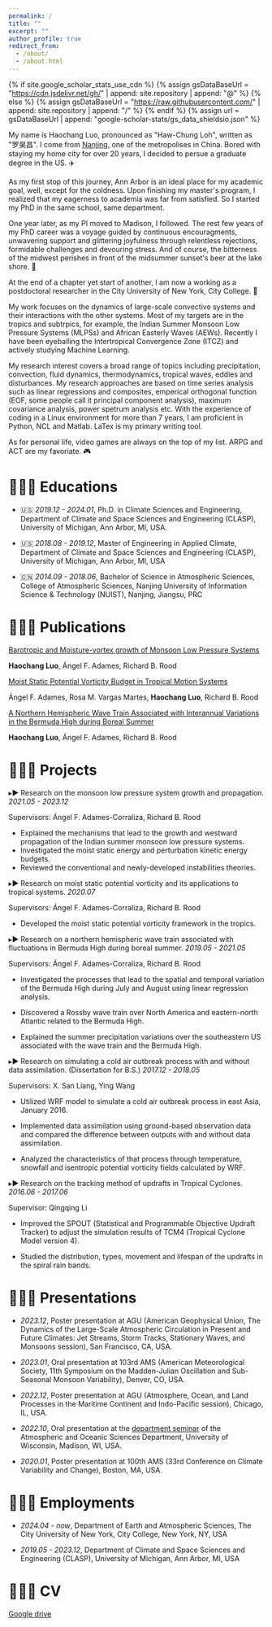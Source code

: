 ```yaml
---
permalink: /
title: ""
excerpt: ""
author_profile: true
redirect_from: 
  - /about/
  - /about.html
---
```


{% if site.google_scholar_stats_use_cdn %}
{% assign gsDataBaseUrl = "https://cdn.jsdelivr.net/gh/" | append: site.repository | append: "@" %}
{% else %}
{% assign gsDataBaseUrl = "https://raw.githubusercontent.com/" | append: site.repository | append: "/" %}
{% endif %}
{% assign url = gsDataBaseUrl | append: "google-scholar-stats/gs_data_shieldsio.json" %}

<span class='anchor' id='about-me'></span>

My name is Haochang Luo, pronounced as "Haw-Chung Loh", written as "罗昊昌". I come from [Nanjing](https://en.wikipedia.org/wiki/Nanjing), one of the metropolises in China. 
Bored with staying my home city for over 20 years, I decided to persue a graduate degree in the US. ✈️

As my first stop of this journey, Ann Arbor is an ideal place for my academic goal, well, except for the coldness. Upon finishing my master's program, I realized that my eagerness to academia was far from satisfied. So I started my PhD in the same school, same department. 

One year later, as my PI moved to Madison, I followed. The rest few years of my PhD career was a voyage guided by continuous encouragments, unwavering support and glittering joyfulness through relentless rejections, formidable challenges and devouring stress. And of course, the bitterness of the midwest perishes in front of the midsummer sunset's beer at the lake shore. 🌅

At the end of a chapter yet start of another, I am now a working as a postdoctoral researcher in the City University of New York, City College. 🗽

My work focuses on the dynamics of large-scale convective systems and their interactions with the other systems. Most of my targets are in the tropics and subtrpics, for example, the Indian Summer Monsoon Low Pressure Systems (MLPSs) and African Easterly Waves (AEWs). Recently I have been eyeballing the Intertropical Convergence Zone (ITCZ) and actively studying Machine Learning. 

My research interest covers a broad range of topics including precipitation, convection, fluid dynamics, thermodynamics, tropical waves, eddies and disturbances. 
My research approaches are based on time series analysis such as linear regressions and composites, emperical orthogonal function (EOF, some people call it principal component analysis), maximum covariance analysis, power spetrum analysis etc. 
With the experience of coding in a Linux environment for more than 7 years, I am proficient in Python, NCL and Matlab. LaTex is my primary writing tool.

As for personal life, video games are always on the top of my list. ARPG and ACT are my favoriate. 🎮


# 🧑🏻‍🎓 Educations
- 🇺🇸 *2019.12 - 2024.01*, Ph.D. in Climate Sciences and Engineering, Department of Climate and Space Sciences and Engineering (CLASP), University of Michigan, Ann Arbor, MI, USA.
  
- 🇺🇸 *2018.08 - 2019.12*, Master of Engineering in Applied Climate, Department of Climate and Space Sciences and Engineering (CLASP), University of Michigan, Ann Arbor, MI, USA
  
- 🇨🇳 *2014.09 - 2018.06*, Bachelor of Science in Atmospheric Sciences, College of Atmospheric Sciences, Nanjing University of Information Science & Technology (NUIST), Nanjing, Jiangsu, PRC 


# 🧑🏻‍🍼 Publications 

[Barotropic and Moisture-vortex growth of Monsoon Low Pressure Systems](https://doi.org/10.1175/JAS-D-22-0252.1)

**Haochang Luo**, Ángel F. Adames, Richard B. Rood

[Moist Static Potential Vorticity Budget in Tropical Motion Systems](https://doi.org/10.1175/JAS-D-21-0161.1)

 Ángel F. Adames, Rosa M. Vargas Martes, **Haochang Luo**, Richard B. Rood

[A Northern Hemispheric Wave Train Associated with Interannual Variations in the Bermuda High during Boreal Summer](https://doi.org/10.1175/JCLI-D-20-0608.1)

**Haochang Luo**, Ángel F. Adames, Richard B. Rood

# 🧑🏻‍🔬 Projects

▸▶︎ Research on the monsoon low pressure system growth and propagation. *2021.05 - 2023.12*

Supervisors: Ángel F. Adames-Corraliza, Richard B. Rood

- Explained the mechanisms that lead to the growth and westward propagation of the Indian summer monsoon low pressure systems.
- Investigated the moist static energy and perturbation kinetic energy budgets.
- Reviewed the conventional and newly-developed instabilities theories.

▸▶︎ Research on moist static potential vorticity and its applications to tropical systems. *2020.07*

Supervisors: Ángel F. Adames-Corraliza, Richard B. Rood

- Developed the moist static potential vorticity framework in the tropics.

▸▶︎ Research on a northern hemispheric wave train associated with fluctuations in Bermuda High during boreal summer. *2019.05 - 2021.05*

Supervisors: Ángel F. Adames-Corraliza, Richard B. Rood

- Investigated the processes that lead to the spatial and temporal variation of the Bermuda High during July and August using linear regression analysis.

- Discovered a Rossby wave train over North America and eastern-north Atlantic related to the Bermuda High.

- Explained the summer precipitation variations over the southeastern US associated with the wave train and the Bermuda High.

▸▶︎ Research on simulating a cold air outbreak process with and without data assimilation. (Dissertation for B.S.) *2017.12 - 2018.05*

Supervisors: X. San Liang, Ying Wang

- Utilized WRF model to simulate a cold air outbreak process in east Asia, January 2016.

- Implemented data assimilation using ground-based observation data and compared the difference between outputs with and without data assimilation.

- Analyzed the characteristics of that process through temperature, snowfall and isentropic potential vorticity fields calculated by WRF.

▸▶︎ Research on the tracking method of updrafts in Tropical Cyclones. *2016.06 - 2017.06*

Supervisor: Qingqing Li

- Improved the SPOUT (Statistical and Programmable Objective Updraft Tracker) to adjust the simulation results of TCM4 (Tropical Cyclone Model version 4).

- Studied the distribution, types, movement and lifespan of the updrafts in the spiral rain bands.

# 🧑🏻‍🏫 Presentations
- *2023.12*, Poster presentation at AGU (American Geophysical Union, The Dynamics of the Large-Scale Atmospheric Circulation in Present and Future Climates: Jet Streams, Storm Tracks, Stationary Waves, and Monsoons  session), San Francisco, CA, USA.
  
- *2023.01*, Oral presentation at 103rd AMS (American Meteorological Society, 11th Symposium on the Madden-Julian Oscillation and Sub-Seasonal Monsoon Variability), Denver, CO, USA.
  
- *2022.12*, Poster presentation at AGU (Atmosphere, Ocean, and Land Processes in the Maritime Continent and Indo-Pacific session), Chicago, IL, USA.
  
- *2022.10*, Oral presentation at the [department seminar](https://youtu.be/iA7BUL5gc94) of the Atmospheric and Oceanic Sciences Department, University of Wisconsin, Madison, WI, USA.
  
- *2020.01*, Poster presentation at 100th AMS (33rd Conference on Climate Variability and Change), Boston, MA, USA.

# 🧑🏻‍💻 Employments
- *2024.04 - now*, Department of Earth and Atmospheric Sciences, The City University of New York, City College, New York, NY, USA
  
- *2019.05 - 2023.12*, Department of Climate and Space Sciences and Engineering (CLASP), University of Michigan, Ann Arbor, MI, USA

# 🧑🏻‍💼 CV
[Google drive](https://drive.google.com/file/d/1pDVBvKfrj_VJyeRa18rJzdPnACKISJlY/view?usp=share_link)
